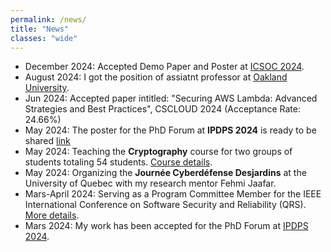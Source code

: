 ```yaml
---
permalink: /news/
title: "News"
classes: "wide"
---
```

- December 2024: Accepted Demo Paper and Poster at [ICSOC 2024](https://aminebarrak.github.io/assets/pdfs/ICSOC2024-poster.pdf).
- August 2024: I got the position of assiatnt professor at [Oakland University](https://www.oakland.edu/).
- Jun 2024: Accepted paper intitled: "Securing AWS Lambda: Advanced Strategies and Best Practices", CSCLOUD 2024 (Acceptance Rate: 24.66%)
- May 2024: The poster for the PhD Forum at **IPDPS 2024** is ready to be shared [link](https://aminebarrak.github.io/assets/pdfs/2024_ipdps_phd_forum_poster.pdf)
- May 2024: Teaching the **Cryptography** course for two groups of students totaling 54 students. [Course details](https://programmes.uqac.ca/8INF874).
- May 2024: Organizing the **Journée Cyberdéfense Desjardins** at the University of Quebec with my research mentor Fehmi Jaafar.
- Mars-April 2024: Serving as a Program Committee Member for the IEEE International Conference on Software Security and Reliability (QRS). [More details](https://qrs24.techconf.org/committee/program).
- Mars 2024: My work has been accepted for the PhD Forum at [IPDPS 2024](https://www.ipdps.org/ipdps2024/2024-phd-forum.html).

